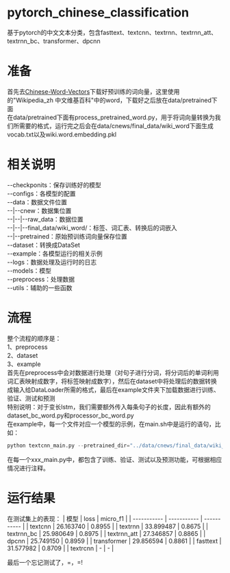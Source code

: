 # pytorch_chinese_classification
基于pytorch的中文文本分类，包含fasttext、textcnn、textrnn、textrnn_att、textrnn_bc、transformer、dpcnn

# 准备
首先去<a href="https://github.com/Embedding/Chinese-Word-Vectors">Chinese-Word-Vectors</a>下载好预训练的词向量，这里使用的"Wikipedia_zh 中文维基百科"中的word，下载好之后放在data/pretrained下面<br>
在data/pretrained下面有process_pretrained_word.py，用于将词向量转换为我们所需要的格式，运行完之后会在data/cnews/final_data/wiki_word下面生成vocab.txt以及wiki.word.embedding.pkl

# 相关说明
--checkponits：保存训练好的模型<br>
--configs：各模型的配置<br>
--data：数据文件位置<br>
--|--cnew：数据集位置<br>
--|--|--raw_data：数据位置<br>
--|--|--final_data/wiki_word/：标签、词汇表、转换后的词嵌入<br>
--|--pretrained：原始预训练词向量保存位置<br>
--dataset：转换成DataSet<br>
--example：各模型运行的相关示例<br>
--logs：数据处理及运行时的日志<br>
--models：模型<br>
--preprocess：处理数据<br>
--utils：辅助的一些函数<br>

# 流程
整个流程的顺序是：<br>
1、preprocess<br>
2、dataset<br>
3、example<br>
首先在preprocess中会对数据进行处理（对句子进行分词，将分词后的单词利用词汇表映射成数字，将标签映射成数字），然后在dataset中将处理后的数据转换成输入给DataLoader所需的格式，最后在example文件夹下加载数据进行训练、验证、测试和预测<br>
特别说明：对于变长lstm，我们需要额外传入每条句子的长度，因此有额外的dataset_bc_word.py和processor_bc_word.py<br>
在example中，每一个文件对应一个模型的示例，在main.sh中是运行的语句，比如：
```python
python textcnn_main.py --pretrained_dir="../data/cnews/final_data/wiki_word/" --pretrained_name="wiki.word.embedding.pkl" --data_dir="../data/cnews/final_data/wiki_word/" --log_dir="../logs/" --output_dir="../checkpoints/" --num_tags=10 --seed=123 --gpu_ids="0" --max_seq_len=32 --lr=3e-5 --train_batch_size=128 --train_epochs=10 --eval_batch_size=128 --dropout=0.3 --use_pretrained --vocab_size=352217 --embedding_size=300 --num_filters=256 --filter_sizes="2,3,4"
```
在每一个xxx_main.py中，都包含了训练、验证、测试以及预测功能，可根据相应情况进行注释。

# 运行结果
在测试集上的表现：
| 模型      | loss | micro_f1 |
| ----------- | ----------- | ----------- |
| textcnn      |  26.163740      | 0.8955 |
| textrnn   |      33.899487   |    0.8675    |
| textrnn_bc   |     25.980649    |  0.8975      |
| textrnn_att   |     27.346857    |   0.8865     |
| dpcnn   |      25.749150   |    0.8959    |
| transformer   |   29.856594      |   0.8861     |
| fasttext   |    31.577982     |    0.8709    |
| textrcnn   |     -    |     -   |

最后一个忘记测试了，=，=!
